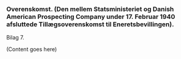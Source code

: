 ### Overenskomst. (Den mellem Statsministeriet og Danish American Prospecting Company under 17. Februar 1940 afsluttede Tillægsoverenskomst til Eneretsbevillingen).

Bilag 7.

(Content goes here)
